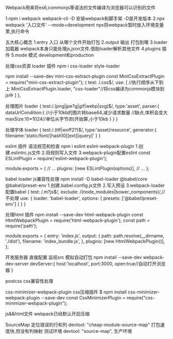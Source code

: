 Webpack用来将es6,commonjs等语法的文件编译为浏览器可以识别的文件

1.npm i webpack webpack-cli -D      安装webpack和脚手架 -D是开发版本
2.npx webpack '入口文件' --mode=development        npx将webpack暂时放入环境变量里,执行命令

五大核心概念
1.entry 入口 从哪个文件开始打包
2.output 输出 打包到哪
3.loader 加载器  webpack本身只能处理js,json文件,借助loader解析其他文件
4.plugins 插件
5.mode 模式 development和production

处理css资源 loader 插件
npm i css-loader style-loader
<!-- 由于css被集成在js文件里,js解析需要时间,所以会出现闪屏情况,mini-css-extract-plugin会将css单独提取出成一个文件,后续html插件会自动插入link标签 -->
npm install --save-dev mini-css-extract-plugin
const MiniCssExtractPlugin = require("mini-css-extract-plugin");
{
    test: /\.css$/,
    use: [
        //执行顺序从下到上
          <!-- // "style-loader",//将js中的css部分通过style标签添加到html中 -->
        MiniCssExtractPlugin.loader,
        "css-loader"//将css编译为commonjs模块到js中
    ]
},

处理图片 loader
{
    test:/\.(png|jpe?g|gif|webp|svg)$/,
    type:'asset',
    parser:{
        dataUrlCondition:{
            //小于10kb的图片转base64,减少请求数量
            //缺点,体积会变大
            maxSize:10*1024//单位从字节(B)开始算,小于10kb
        }
    }
}

处理字体 loader
{
    test:/\.(ttf|woff2?)$/,
    type:'asset/resource',
    generator:{
        filename:'static/font/[hash10][ext][query]'
    }
}

eslint 插件 语法规范和检查
npm i eslint eslint-webpack-plugin
1.创建.eslintrc.js文件
2.将规则写入文件
3.webpack-plugin配置eslint
const ESLintPlugin = require('eslint-webpack-plugin');

module.exports = {
  // ...
  plugins: [new ESLintPlugin(options)],
  // ...
};

babel loader js兼容性处理
npm install -D babel-loader @babel/core @babel/preset-env
1.创建.babel.config.js文件
2.写入预设
3.webpack-loader配置babel
{
      test: /\.m?js$/,
      exclude: /(node_modules|bower_components)/,//不处理
      use: {
        loader: 'babel-loader',
        options: {
          presets: ['@babel/preset-env']
        }
      }
}

处理html 插件
npm install --save-dev html-webpack-plugin
const HtmlWebpackPlugin = require('html-webpack-plugin');
const path = require('path');

module.exports = {
  entry: 'index.js',
  output: {
    path: path.resolve(__dirname, './dist'),
    filename: 'index_bundle.js',
  },
  plugins: [new HtmlWebpackPlugin()],
};

开发服务器 直接配置 监视src 模拟自动打包
npm install --save-dev webpack-dev-server
devServer:{
  host:'localhost',
  port:3000,
  open:true//自动打开浏览器
}

postcss css兼容性处理

css-minimizer-webpack-plugin css压缩插件
$ npm install css-minimizer-webpack-plugin --save-dev
const CssMinimizerPlugin = require("css-minimizer-webpack-plugin");

js&&html文件 webpack已经默认开启压缩


SourceMap 定位错误的行和列
devtool: "cheap-module-source-map" 打包速度快,但没有列映射 测试环境
devtool: "source-map", 生产环境